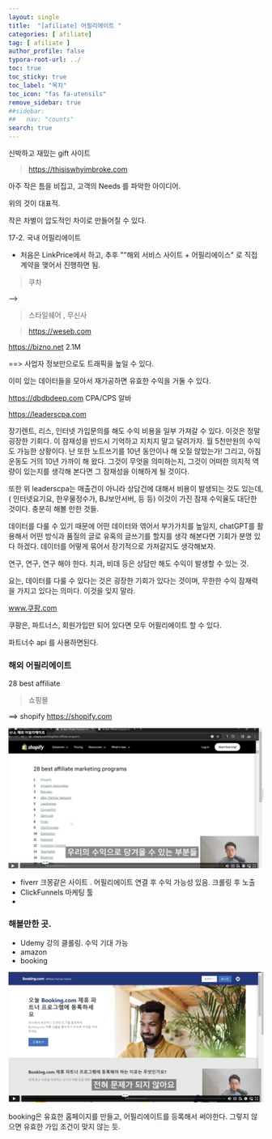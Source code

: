 ```yaml
---
layout: single
title:  "[afiliate] 어필리에이트 "
categories: [ afiliate]
tag: [ afiliate ]
author_profile: false
typora-root-url: ../
toc: true
toc_sticky: true
toc_label: "목차"
toc_icon: "fas fa-utensils" 
remove_sidebar: true
##sidebar:
##   nav: "counts"
search: true	
---
```










신박하고 재밌는 gift 사이트 

> <https://thisiswhyimbroke.com>

아주 작은 틈을 비집고, 고객의 Needs 를 파악한 아이디어.

위의 것이 대표적. 

작은 차별이 압도적인 차이로 만들어질 수 있다.





17-2. 국내 어필리에이트



* 처음은 LinkPrice에서 하고, 추후  ""해외 서비스 사이트 + 어필리에이스" 로 직접 계약을 맺어서 진행하면 됨.





>  쿠차

--> 



> 스타일쉐어  , 무신사

> https://weseb.com



https://bizno.net  2.1M

==> 사업자 정보만으로도 트래픽을 높일 수 있다. 

이미 있는 데이터들을 모아서 재가공하면 유효한 수익을 거둘 수 있다.



https://dbdbdeep.com    CPA/CPS 알바



https://leaderscpa.com  

장기렌트, 리스, 인터넷 가입문의를 해도 수익 비용을 일부 가져갈 수 있다. 이것은 정말 굉장한 기회다. 이 잠재성을 반드시 기억하고 지치지 말고 달려가자. 월 5천만원의 수익도 가능한 상황이다. 난 또한 노트쓰기를 10년 동안이나 해 오질 않았는가! 그리고, 아침 운동도 거의 10년 가까이 해 왔다. 그것이 무엇을 의미하는지, 그것이 어떠한 의지적 역량이 있는지를 생각해 본다면 그 잠재성을 이해하게 될 것이다. 



또한 위 leaderscpa는 매출건이 아니라 상담건에 대해서 비용이 발생되는 것도 있는데, ( 인터넷요기요, 한우물정수가, BJ보안서버, 등 등)
이것이 가진 잠재 수익율도 대단한 것이다. 충분히 해볼 만한 것들. 

데이터를 다룰 수 있기 때문에 어떤 데이터와 엮어서 부가가치를 높일지, chatGPT를 활용해서 어떤 방식과 품질의 글로 유혹의 글쓰기를 할지를 생각 해본다면 기회가 분명 있다 하겠다. 데이터를 어떻게 묶어서 장기적으로 가져갈지도 생각해보자.

연구, 연구, 연구 해야 한다. 치과, 비데 등은 상담만 해도 수익이 발생할 수 있는 것.







요는, 데이터를 다룰 수 있다는 것은 굉장한 기회가 있다는 것이며, 무한한 수익 잠재력을 가지고 있다는 의미다. 이것을 잊지 말라.



www.쿠팡.com

쿠팡은, 파트너스, 회원가입만 되어 있다면 모두 어필리에이트 할 수 있다. 

파트너수 api 를 사용하면된다.



### 해외 어필리에이트

28 best affiliate 

> 쇼핑몰 

==> shopify  <https://shopify.com> 



![image-20250115225911403](/../images/2025-01-15-chapter17-firstofall-memo/image-20250115225911403.png)







* fiverr 크몽같은 사이트 . 어필리에이트 연결 후 수익 가능성 있음. 크롤링 후 노출
* ClickFunnels 마케팅  툴
* 

###  해볼만한 곳.

* Udemy 강의 클롤링. 수익 기대 가능
* amazon 
* booking

![image-20250115230619511](/../images/2025-01-15-chapter17-firstofall-memo/image-20250115230619511.png)



booking은 유효한 홈페이지를 만들고, 어필리에이트를 등록해서 써야한다. 그렇지 않으면 유효한 가입 조건이 맞지 않는 듯.

